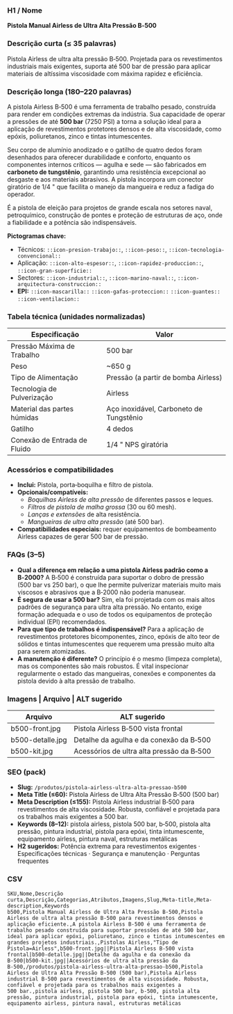 ### H1 / Nome
**Pistola Manual Airless de Ultra Alta Pressão B‑500**

### Descrição curta (≤ 35 palavras)
Pistola Airless de ultra alta pressão B‑500. Projetada para os revestimentos industriais mais exigentes, suporta até 500 bar de pressão para aplicar materiais de altíssima viscosidade com máxima rapidez e eficiência.

### Descrição longa (180–220 palavras)
A pistola Airless B‑500 é uma ferramenta de trabalho pesado, construída para render em condições extremas da indústria. Sua capacidade de operar a pressões de até **500 bar** (7250 PSI) a torna a solução ideal para a aplicação de revestimentos protetores densos e de alta viscosidade, como epóxis, poliuretanos, zinco e tintas intumescentes.

Seu corpo de alumínio anodizado e o gatilho de quatro dedos foram desenhados para oferecer durabilidade e conforto, enquanto os componentes internos críticos — agulha e sede — são fabricados em **carboneto de tungstênio**, garantindo uma resistência excepcional ao desgaste e aos materiais abrasivos. A pistola incorpora um conector giratório de 1/4 " que facilita o manejo da mangueira e reduz a fadiga do operador.

É a pistola de eleição para projetos de grande escala nos setores naval, petroquímico, construção de pontes e proteção de estruturas de aço, onde a fiabilidade e a potência são indispensáveis.

**Pictogramas chave:**
- Técnicos: `::icon-presion-trabajo::`, `::icon-peso::`, `::icon-tecnologia-convencional::`
- Aplicação: `::icon-alto-espesor::`, `::icon-rapidez-produccion::`, `::icon-gran-superficie::`
- Sectores: `::icon-industrial::`, `::icon-marino-naval::`, `::icon-arquitectura-construccion::`
- **EPI:** `::icon-mascarilla::` `::icon-gafas-proteccion::` `::icon-guantes::` `::icon-ventilacion::`

### Tabela técnica (unidades normalizadas)
| **Especificação**                 | **Valor**                                       |
|---|---|
| Pressão Máxima de Trabalho       | 500 bar                                         |
| Peso                             | ~650 g                                          |
| Tipo de Alimentação              | Pressão (a partir de bomba Airless)             |
| Tecnologia de Pulverização       | Airless                                         |
| Material das partes húmidas      | Aço inoxidável, Carboneto de Tungstênio         |
| Gatilho                          | 4 dedos                                         |
| Conexão de Entrada de Fluido     | 1/4 " NPS giratória                              |

### Acessórios e compatibilidades
- **Inclui:** Pistola, porta‑boquilha e filtro de pistola.
- **Opcionais/compatíveis:**
  - *Boquilhas Airless de alta pressão* de diferentes passos e leques.
  - *Filtros de pistola de malha grossa* (30 ou 60 mesh).
  - *Lanças e extensões* de alta resistência.
  - *Mangueiras de ultra alta pressão* (até 500 bar).
- **Compatibilidades especiais:** requer equipamentos de bombeamento Airless capazes de gerar 500 bar de pressão.

### FAQs (3–5)
- **Qual a diferença em relação a uma pistola Airless padrão como a B‑2000?** A B‑500 é construída para suportar o dobro de pressão (500 bar vs 250 bar), o que lhe permite pulverizar materiais muito mais viscosos e abrasivos que a B‑2000 não poderia manusear.
- **É segura de usar a 500 bar?** Sim, ela foi projetada com os mais altos padrões de segurança para ultra alta pressão. No entanto, exige formação adequada e o uso de todos os equipamentos de proteção individual (EPI) recomendados.
- **Para que tipo de trabalhos é indispensável?** Para a aplicação de revestimentos protetores bicomponentes, zinco, epóxis de alto teor de sólidos e tintas intumescentes que requerem uma pressão muito alta para serem atomizadas.
- **A manutenção é diferente?** O princípio é o mesmo (limpeza completa), mas os componentes são mais robustos. É vital inspecionar regularmente o estado das mangueiras, conexões e componentes da pistola devido à alta pressão de trabalho.

### Imagens | Arquivo | ALT sugerido
| Arquivo           | ALT sugerido                                                        |
|---|---|
| b500-front.jpg   | Pistola Airless B‑500 vista frontal                                 |
| b500-detalle.jpg | Detalhe da agulha e da conexão da B‑500                             |
| b500-kit.jpg     | Acessórios de ultra alta pressão da B‑500                           |

### SEO (pack)
- **Slug:** `/produtos/pistola-airless-ultra-alta-pressao-b500`
- **Meta Title (≤60):** Pistola Airless de Ultra Alta Pressão B‑500 (500 bar)
- **Meta Description (≤155):** Pistola Airless industrial B‑500 para revestimentos de alta viscosidade. Robusta, confiável e projetada para os trabalhos mais exigentes a 500 bar.
- **Keywords (8–12):** pistola airless, pistola 500 bar, b‑500, pistola alta pressão, pintura industrial, pistola para epóxi, tinta intumescente, equipamento airless, pintura naval, estruturas metálicas
- **H2 sugeridos:** Potência extrema para revestimentos exigentes · Especificações técnicas · Segurança e manutenção · Perguntas frequentes

### CSV

```csv
SKU,Nome,Descrição curta,Descrição,Categorias,Atributos,Imagens,Slug,Meta-title,Meta-description,Keywords
b500,Pistola Manual Airless de Ultra Alta Pressão B‑500,Pistola Airless de ultra alta pressão B‑500 para revestimentos densos e aplicação eficiente.,A pistola Airless B‑500 é uma ferramenta de trabalho pesado construída para suportar pressões de até 500 bar, ideal para aplicar epóxi, poliuretano, zinco e tintas intumescentes em grandes projetos industriais.,Pistolas Airless,"Tipo de Pistola=Airless",b500-front.jpg||Pistola Airless B‑500 vista frontal|b500-detalle.jpg||Detalhe da agulha e da conexão da B‑500|b500-kit.jpg||Acessórios de ultra alta pressão da B‑500,/produtos/pistola-airless-ultra-alta-pressao-b500,Pistola Airless de Ultra Alta Pressão B‑500 (500 bar),Pistola Airless industrial B‑500 para revestimentos de alta viscosidade. Robusta, confiável e projetada para os trabalhos mais exigentes a 500 bar.,pistola airless, pistola 500 bar, b‑500, pistola alta pressão, pintura industrial, pistola para epóxi, tinta intumescente, equipamento airless, pintura naval, estruturas metálicas
```